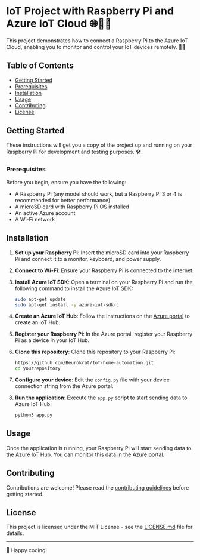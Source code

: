 # IoT Project with Raspberry Pi and Azure IoT Cloud 🌐🍓🔌

This project demonstrates how to connect a Raspberry Pi to the Azure IoT Cloud, enabling you to monitor and control your IoT devices remotely. 📡💡

## Table of Contents

- [Getting Started](#getting-started)
- [Prerequisites](#prerequisites)
- [Installation](#installation)
- [Usage](#usage)
- [Contributing](#contributing)
- [License](#license)

## Getting Started

These instructions will get you a copy of the project up and running on your Raspberry Pi for development and testing purposes. 🛠️

### Prerequisites

Before you begin, ensure you have the following:

- A Raspberry Pi (any model should work, but a Raspberry Pi 3 or 4 is recommended for better performance)
- A microSD card with Raspberry Pi OS installed
- An active Azure account
- A Wi-Fi network

## Installation

1. **Set up your Raspberry Pi**: Insert the microSD card into your Raspberry Pi and connect it to a monitor, keyboard, and power supply.

2. **Connect to Wi-Fi**: Ensure your Raspberry Pi is connected to the internet.

3. **Install Azure IoT SDK**: Open a terminal on your Raspberry Pi and run the following command to install the Azure IoT SDK:

   ```bash
   sudo apt-get update
   sudo apt-get install -y azure-iot-sdk-c
   ```

4. **Create an Azure IoT Hub**: Follow the instructions on the [Azure portal](https://portal.azure.com) to create an IoT Hub.

5. **Register your Raspberry Pi**: In the Azure portal, register your Raspberry Pi as a device in your IoT Hub.

6. **Clone this repository**: Clone this repository to your Raspberry Pi:

   ```bash
   https://github.com/Beurokrat/IoT-home-automation.git
   cd yourrepository
   ```

7. **Configure your device**: Edit the `config.py` file with your device connection string from the Azure portal.

8. **Run the application**: Execute the `app.py` script to start sending data to Azure IoT Hub:

   ```bash
   python3 app.py
   ```

## Usage

Once the application is running, your Raspberry Pi will start sending data to the Azure IoT Hub. You can monitor this data in the Azure portal.

## Contributing

Contributions are welcome! Please read the [contributing guidelines](CONTRIBUTING.md) before getting started.

## License

This project is licensed under the MIT License - see the [LICENSE.md](LICENSE.md) file for details.

---

🚀 Happy coding!
